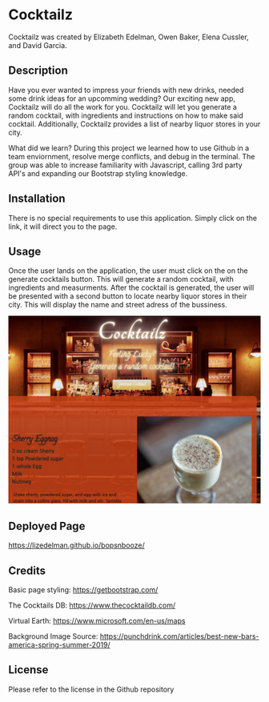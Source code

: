# Cocktailz
Cocktailz was created by Elizabeth Edelman, Owen Baker, Elena Cussler, and David Garcia.

## Description 
Have you ever wanted to impress your friends with new drinks, needed some drink ideas for an upcomming wedding? Our exciting new app, Cocktailz will do all the work for you. Cocktailz will let you generate a random cocktail, with ingredients and instructions on how to make said cocktail. Additionally, Cocktailz provides a list of nearby liquor stores in your city.

What did we learn?
During this project we learned how to use Github in a team enviornment, resolve merge conflicts, and debug in the terminal. The group was able to increase familiarity with Javascript, calling 3rd party API's and expanding our Bootstrap styling knowledge.

## Installation 
There is no special requirements to use this application. Simply click on the link, it will direct you to the page. 

## Usage 
Once the user lands on the application, the user must click on the on the generate cocktails button. This will generate a random cocktail, with ingredients and measurments. After the cocktail is generated, the user will be presented with a second button to locate nearby liquor stores in their city. This will display the name and street adress of the bussiness.

<img src ="./assets/photos/cocktailzscreenshot.png" alt = "fancy bar">

## Deployed Page

https://lizedelman.github.io/bopsnbooze/

## Credits

Basic page styling: https://getbootstrap.com/

The Cocktails DB: https://www.thecocktaildb.com/

Virtual Earth: https://www.microsoft.com/en-us/maps

Background Image Source: https://punchdrink.com/articles/best-new-bars-america-spring-summer-2019/

## License 
Please refer to the license in the Github repository
